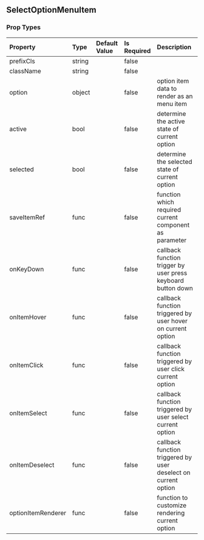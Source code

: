 ## SelectOptionMenuItem 



### Prop Types
Property | Type | Default Value | Is Required | Description
:--- | :--- | :--- | :--- | :---
prefixCls|string|&ensp;|false|&ensp;
className|string|&ensp;|false|&ensp;
option|object|&ensp;|false|option item data to render as an menu item
active|bool|&ensp;|false|determine the active state of current option
selected|bool|&ensp;|false|determine the selected state of current option
saveItemRef|func|&ensp;|false|function which required current component as parameter
onKeyDown|func|&ensp;|false|callback function trigger by user press keyboard button down
onItemHover|func|&ensp;|false|callback function triggered by user hover on current option
onItemClick|func|&ensp;|false|callback function triggered by user click current option
onItemSelect|func|&ensp;|false|callback function triggered by user select current option
onItemDeselect|func|&ensp;|false|callback function triggered by user deselect on current option
optionItemRenderer|func|&ensp;|false|function to customize rendering current option